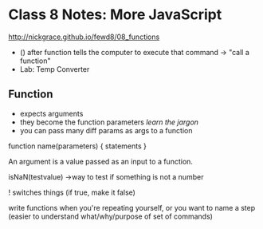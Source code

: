 # Class 8 Notes: More JavaScript

http://nickgrace.github.io/fewd8/08_functions

- () after function tells the computer to execute that command -> "call a function"
- Lab: Temp Converter

## Function
- expects arguments
- they become the function parameters
*learn the jargon*
- you can pass many diff params as args to a function

function name(parameters) {
  statements
}

An argument is a value passed as an input to a function.

isNaN(testvalue) ->way to test if something is not a number

! switches things (if true, make it false)

write functions when you're repeating yourself, or you want to name a step (easier to understand what/why/purpose of set of commands)
